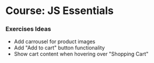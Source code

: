 # Course: JS Essentials

### Exercises Ideas

- Add carrousel for product images
- Add "Add to cart" button functionality
- Show cart content when hovering over "Shopping Cart"
